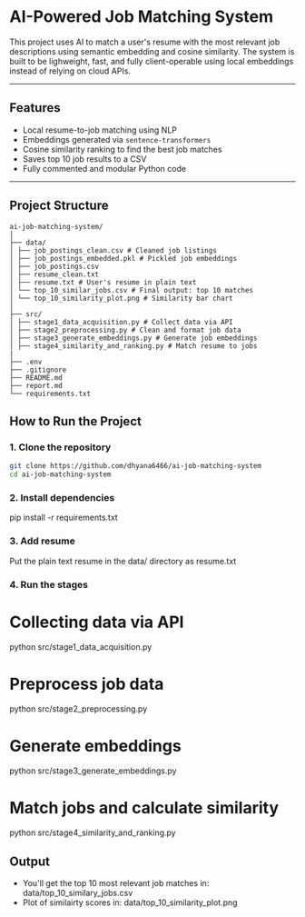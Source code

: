 # AI-Powered Job Matching System
This project uses AI to match a user's resume with the most relevant job descriptions using semantic embedding and cosine similarity. The system is built to be lighweight, fast, and fully client-operable using local embeddings instead of relying on cloud APIs.

---

## Features
- Local resume-to-job matching using NLP
- Embeddings generated via `sentence-transformers`
- Cosine similarity ranking to find the best job matches
- Saves top 10 job results to a  CSV
- Fully commented and modular Python code

---

## Project Structure
```
ai-job-matching-system/
│
├── data/
│ ├── job_postings_clean.csv # Cleaned job listings
│ ├── job_postings_embedded.pkl # Pickled job embeddings
│ ├── job_postings.csv
│ ├── resume_clean.txt
│ ├── resume.txt # User's resume in plain text
│ └── top_10_similar_jobs.csv # Final output: top 10 matches
│ └── top_10_similarity_plot.png # Similarity bar chart
│
├── src/
│ ├── stage1_data_acquisition.py # Collect data via API
│ ├── stage2_preprocessing.py # Clean and format job data
│ ├── stage3_generate_embeddings.py # Generate job embeddings
│ ├── stage4_similarity_and_ranking.py # Match resume to jobs
|
├── .env
├── .gitignore
├── README.md
├── report.md
└── requirements.txt
```

## How to Run the Project

### 1. Clone the repository
```bash
git clone https://github.com/dhyana6466/ai-job-matching-system 
cd ai-job-matching-system
```

### 2. Install dependencies
pip install -r requirements.txt

### 3. Add resume
Put the plain text resume in the data/ directory as resume.txt

### 4. Run the stages
# Collecting data via API
python src/stage1_data_acquisition.py

# Preprocess job data
python src/stage2_preprocessing.py

# Generate embeddings
python src/stage3_generate_embeddings.py

# Match jobs and calculate similarity
python src/stage4_similarity_and_ranking.py

## Output
- You'll get the top 10 most relevant job matches in: data/top_10_similary_jobs.csv
- Plot of similairty scores in: data/top_10_similarity_plot.png
